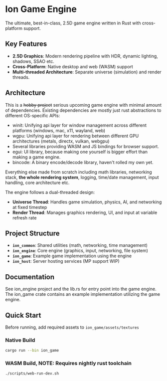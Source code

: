 # Ion Game Engine

The ultimate, best-in-class, 2.5D game engine written in Rust with cross-platform support.

## Key Features

- **2.5D Graphics**: Modern rendering pipeline with HDR, dynamic lighting, shadows, SSAO etc.
- **Cross-Platform**: Native desktop and web (WASM) support
- **Multi-threaded Architecture**: Separate universe (simulation) and render threads.

## Architecture

This is a ~~hobby project~~ serious upcoming game engine with minimal amount of dependencies. Existing dependencies are mostly just rust abstractions to different OS-specific APIs:

- winit: Unifying api layer for window management across different platforms (windows, mac, x11, wayland, web)
- wgpu: Unifying api layer for rendering between different GPU architectures (metals, directx, vulkan, webgpu)
- Several libraries providing WASM and JS bindings for browser support.
- egui: UI library, because making one yourself is bigger effort than making a game engine.
- bincode: A binary encode/decode library, haven't rolled my own yet.

Everything else made from scratch including math libraries, networking stack, **the whole rendering system**, logging, time/date management, input handling, core architecture etc.

The engine follows a dual-threaded design:

- **Universe Thread**: Handles game simulation, physics, AI, and networking at fixed timestep
- **Render Thread**: Manages graphics rendering, UI, and input at variable refresh rate

## Project Structure

- **`ion_common`**: Shared utilities (math, networking, time management)
- **`ion_engine`**: Core engine (graphics, input, networking, file system)
- **`ion_game`**: Example game implementation using the engine
- **`ion_host`**: Server hosting services (MP support WIP)

## Documentation

See ion_engine project and the lib.rs for entry point into the game engine.
The ion_game crate contains an example implementation utilizing the game engine.

## Quick Start

Before running, add required assets to `ion_game/assets/textures`

### Native Build

```bash
cargo run --bin ion_game
```

### WASM Build, NOTE: Requires nightly rust toolchain

```bash
./scripts/web-run-dev.sh
```
